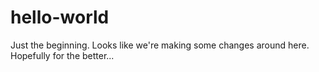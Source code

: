 # hello-world
Just the beginning.
Looks like we're making some changes around here. 
Hopefully for the better...
